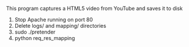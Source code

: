 This program captures a HTML5 video from YouTube and saves it to disk

1. Stop Apache running on port 80
2. Delete logs/ and mapping/ directories
3. sudo ./pretender
4. python req_res_mapping
